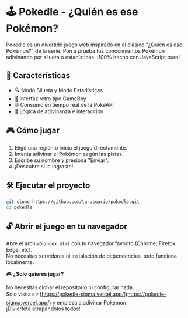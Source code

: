 # 🕹️ Pokedle - ¿Quién es ese Pokémon?

Pokedle es un divertido juego web inspirado en el clásico "¿Quién es ese Pokémon?" de la serie. Pon a prueba tus conocimientos Pokémon adivinando por silueta o estadísticas. ¡100% hecho con JavaScript puro!

## 🚀 Características

- 🔍 Modo Silueta y Modo Estadísticas
- 🎨 Interfaz retro tipo GameBoy
- 🌐 Consumo en tiempo real de la PokéAPI
- 🧠 Lógica de adivinanza e interacción

## 🎮 Cómo jugar

1. Elige una región o inicia el juego directamente.
2. Intenta adivinar el Pokémon según las pistas.
3. Escribe su nombre y presiona "Enviar".
4. ¡Descubre si lo lograste!

## 🛠️ Ejecutar el proyecto

```bash
git clone https://github.com/tu-usuario/pokedle.git
cd pokedle
```

## 🔓 Abrir el juego en tu navegador

Abre el archivo `index.html` con tu navegador favorito (Chrome, Firefox, Edge, etc).  
No necesitas servidores ni instalación de dependencias, todo funciona localmente.

🎮 **¿Solo quieres jugar?**

No necesitas clonar el repositorio ni configurar nada.  
Solo visita 👉 [https://pokedle-sigma.vercel.app/](https://pokedle-sigma.vercel.app/) y empieza a adivinar Pokémon.  
¡Diviértete atrapándolos todos!
